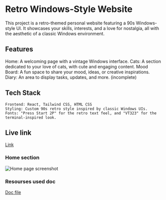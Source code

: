 # Retro Windows-Style Website
This project is a retro-themed personal website featuring a 90s Windows-style UI. It showcases your skills, interests, and a love for nostalgia, all with the aesthetic of a classic Windows environment.

## Features
Home: A welcoming page with a vintage Windows interface.
Cats: A section dedicated to your love of cats, with cute and engaging content.
Mood Board: A fun space to share your mood, ideas, or creative inspirations.
Diary: An area to display tasks, updates, and more. (incomplete)

## Tech Stack
    Frontend: React, Tailwind CSS, HTML CSS
    Styling: Custom 90s retro style inspired by classic Windows UIs.
    Fonts: "Press Start 2P" for the retro text feel, and "VT323" for the terminal-inspired look.

## Live link
[Link](https://my-windowz.netlify.app/)

### Home section
![Home page screenshot](./Image)

### Resourses used doc
[Doc file](./Icon%20gif%20from%20gif%20cities.docx)
